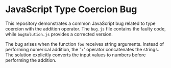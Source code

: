 # JavaScript Type Coercion Bug

This repository demonstrates a common JavaScript bug related to type coercion with the addition operator. The `bug.js` file contains the faulty code, while `bugSolution.js` provides a corrected version.

The bug arises when the function `foo` receives string arguments.  Instead of performing numerical addition, the '+' operator concatenates the strings.  The solution explicitly converts the input values to numbers before performing the addition.